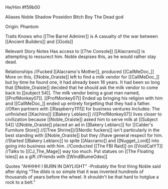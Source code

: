 He/Him
\#f59b00

Aliases
 Noble
 Shadow
 Poseidon
 Bitch Boy
 The Dead god
 
Origin: Phantom

Traits
 Knows who [[The Barrel Admirer]] is
 A casualty of the war between [[Ancient Builders]] and [[Gods]]

Relevant Story Notes 
 Has access to [[The Console]]
 [[Alacramo]] is attempting to ressurect him.
  Noble despises this, as he would rather stay dead.

Relationships
 //Fucked [[Alacramo's Mother]], produced [[CallMeDoc_]]
  More on this, [[Noble_Oraiste]] left to find a milk vendor for [[CallMeDoc_]] but by time he found one, it had already been 16 years. It had been so long that [[Noble_Oraiste]] decided that he should ask the milk vendor to come back to [[subject 54]]. The milk vendor being a goat man named, [[ProfMonkey07]]. [[ProfMonkey07]] Ended up bringing his religion with him and [[CallMeDoc_]] ended up entirely forgetting that they had a father.
 //Often partners with [[Raspberry1111]] for business ventures
  Includes:
   The unfinished [[Kachino]]
   [[Bakery Leblanc]]
 //[[ProfMonkey07]] lives closer to civilization because [[Noble_Oraiste]] asked him to serve milk at [[Subject 54]]
  \\\[[Noble_Oraiste]] placed an ad in [[Bakery Leblanc]] for [[Calder's Furniture Store]]
 //[[Tree Shrine]]/[[Nordic fuckers]] isn't particularly in the best standing with [[Noble_Oraiste]] but they //have general respect for him.
 //Started [[Bakery Leblanc]] to spite [[Alacramo]] and [[Nugget_Lord]] into going into business with him.
 //Conducted [[The FBI Raid]] on [[VoidCatYT]]
 //Talks to [[CJ_The_Mage]] way too much. Put statues on [[The Floating Isles]] as a gift
 //Friends with [[WindBlumeOdes]]
 
Quotes
 "AHHHH! I BURN IN DAYLIGHT" -Probably the first thing Noble said after dying
 "The dildo is so simple that it was invented hundreds of thousands of years before the wheel. It shouldn't be that hard to hotglue a rock to a belt."
